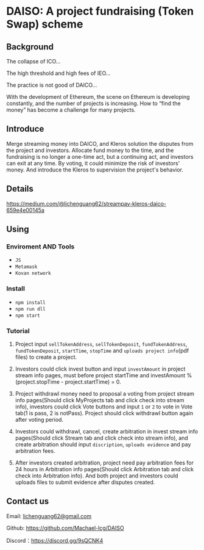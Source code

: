 # DAISO: A project fundraising (Token Swap) scheme

## Background
The collapse of ICO...

The high threshold and high fees of IEO...

The practice is not good of DAICO...

With the development of Ethereum, the scene on Ethereum is developing constantly, and the number of projects is increasing. How to “find the money” has become a challenge for many projects.

## Introduce
Merge streaming money into DAICO, and Kleros solution the disputes from the project and investors. Allocate fund money to the time, and the fundraising is no longer a one-time act, but a continuing act, and investors can exit at any time. By voting, it could minimize the risk of investors' money. And introduce the Kleros to supervision the project's behavior. 

## Details
https://medium.com/@lichenguang62/streampay-kleros-daico-659e4e00145a

## Using
### Enviroment AND Tools
- `JS`
- `Metamask`
- `Kovan network`

### Install
- `npm install`
- `npm run dll`
- `npm start`

### Tutorial
1. Project input `sellTokenAddress`, `sellTokenDeposit`, `fundTokenAddress`, `fundTokenDeposit`, `startTime`, `stopTime` and `uploads project info`(pdf files) to create a project.

2. Investors could click invest button and input `investAmount` in project stream info pages, must before project startTime and investAmount % (project.stopTime - project.startTime) = 0.

3. Project withdrawl money need to proposal a voting from project stream info pages(Should click MyProjects tab and click check into stream info), investors could click Vote buttons and input `1` or `2` to vote in Vote tab(1 is pass, 2 is notPass). Project should click withdrawl button again after voting period.

4. Investors could withdrawl, cancel, create arbitration in invest stream info pages(Should click Stream tab and click check into stream info), and create arbitration should input `discription`, `uploads evidence` and pay arbitration fees. 

5. After investors created arbitration, project need pay arbitration fees for 24 hours in Arbitration info pages(Should click Arbitration tab and click check into Arbitration info). And both project and investors could uploads files to submit evidence after disputes created.

## Contact us

Email: lichenguang62@gmail.com

Github: https://github.com/Machael-lcg/DAISO

Discord：https://discord.gg/9sQCNK4
